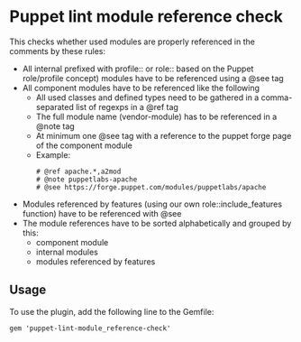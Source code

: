 # Puppet lint module reference check

This checks whether used modules are properly referenced in the comments by these rules:

- All internal prefixed with profile:: or role:: based on the Puppet role/profile concept) modules have to be 
  referenced using a @see tag
- All component modules have to be referenced like the following
  - All used classes and defined types need to be gathered in a comma-separated list of regexps in a @ref tag
  - The full module name (vendor-module) has to be referenced in a @note tag
  - At minimum one @see tag with a reference to the puppet forge page of the component module
  - Example:
    ```
    # @ref apache.*,a2mod
    # @note puppetlabs-apache
    # @see https://forge.puppet.com/modules/puppetlabs/apache
    ```
- Modules referenced by features (using our own role::include_features function) have to be referenced with @see
- The module references have to be sorted alphabetically and grouped by this:
  - component module
  - internal modules
  - modules referenced by features

## Usage

To use the plugin, add the following line to the Gemfile:

    gem 'puppet-lint-module_reference-check'
